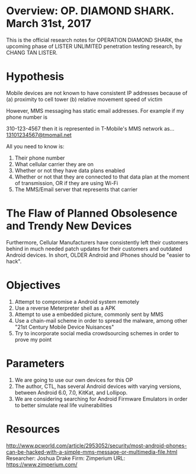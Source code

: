 # Overview: OP. DIAMOND SHARK. March 31st, 2017
This is the official research notes for OPERATION DIAMOND SHARK, the upcoming phase of LISTER UNLIMITED penetration testing research, by CHANG TAN LISTER.

# Hypothesis
Mobile devices are not known to have consistent IP addresses because of (a) proximity to cell tower (b) relative movement speed of victim

However, MMS messaging has static email addresses. For example if my phone number is 

310-123-4567 then it is represented in T-Mobile's MMS network as...
13101234567@tmomail.net

All you need to know is:

1. Their phone number
2. What cellular carrier they are on
3. Whether or not they have data plans enabled
4. Whether or not that they are connected to that data plan at the moment of transmission, OR if they are using Wi-Fi
5. The MMS/Email server that represents that carrier

# The Flaw of Planned Obsolesence and Trendy New Devices
Furthermore, Cellular Manufacturers have consistently left their customers behind in much needed patch updates for their customers and outdated Android devices. In short, OLDER Android and iPhones should be "easier to hack".

# Objectives

1. Attempt to compromise a Android system remotely
2. Use a reverse Meterpreter shell as a APK
3. Attempt to use a embedded picture, commonly sent by MMS
4. Use a chain-mail scheme in order to spread the malware, among other "21st Century Mobile Device Nuisances"
5. Try to incorporate social media crowdsourcing schemes in order to prove my point

# Parameters

1. We are going to use our own devices for this OP
2. The author, CTL, has several Android devices with varying versions, between Android 6.0, 7.0, KitKat, and Lollipop.
3. We are considering searching for Android Firmware Emulators in order to better simulate real life vulnerabilities

# Resources
http://www.pcworld.com/article/2953052/security/most-android-phones-can-be-hacked-with-a-simple-mms-message-or-multimedia-file.html
Researcher: Joshua Drake
Firm: Zimperium
URL: https://www.zimperium.com/
